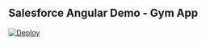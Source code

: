 ## Salesforce Angular Demo - Gym App

[![Deploy](https://www.herokucdn.com/deploy/button.png)](https://heroku.com/deploy)
